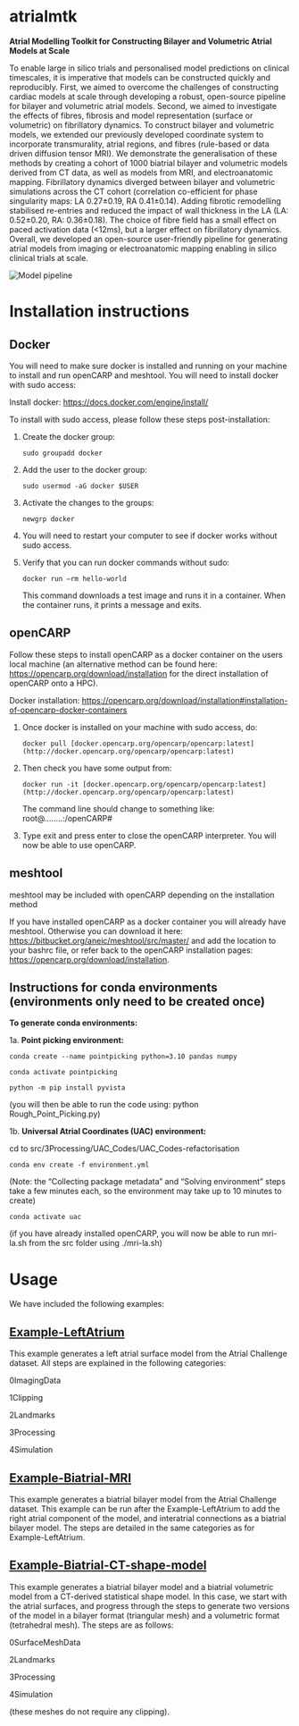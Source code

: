 # atrialmtk
**Atrial Modelling Toolkit for Constructing Bilayer and Volumetric Atrial Models at Scale**

To enable large in silico trials and personalised model predictions on clinical timescales, it is imperative that models can be constructed quickly and reproducibly. First, we aimed to overcome the challenges of constructing cardiac models at scale through developing a robust, open-source pipeline for bilayer and volumetric atrial models. Second, we aimed to investigate the effects of fibres, fibrosis and model representation (surface or volumetric) on fibrillatory dynamics. To construct bilayer and volumetric models, we extended our previously developed coordinate system to incorporate transmurality, atrial regions, and fibres (rule-based or data driven diffusion tensor MRI). We demonstrate the generalisation of these methods by creating a cohort of 1000 biatrial bilayer and volumetric models derived from CT data, as well as models from MRI, and electroanatomic mapping. Fibrillatory dynamics diverged between bilayer and volumetric simulations across the CT cohort (correlation co-efficient for phase singularity maps: LA 0.27±0.19, RA 0.41±0.14). Adding fibrotic remodelling stabilised re-entries and reduced the impact of wall thickness in the LA (LA: 0.52±0.20, RA: 0.36±0.18). The choice of fibre field has a small effect on paced activation data (<12ms), but a larger effect on fibrillatory dynamics. Overall, we developed an open-source user-friendly pipeline for generating atrial models from imaging or electroanatomic mapping enabling in silico clinical trials at scale.

![Model pipeline](https://github.com/pcmlab/atrialmtk/blob/main/images/Figure1_Schematicv2.jpg?raw=true)

# Installation instructions

## ************Docker************

You will need to make sure docker is installed and running on your machine to install and run openCARP and meshtool. You will need to install docker with sudo access:

Install docker: https://docs.docker.com/engine/install/

To install with sudo access, please follow these steps post-installation:

1. Create the docker group:

   ```
   sudo groupadd docker
    ```
2. Add the user to the docker group:

    ```
   sudo usermod -aG docker $USER
    ```
    
3. Activate the changes to the groups:

   ```
   newgrp docker
    ```
       
4. You will need to restart your computer to see if docker works without sudo access. 
5. Verify that you can run docker commands without sudo:
    
    ```
   docker run —rm hello-world
    ```
    
    This command downloads a test image and runs it in a container. When the container runs, it prints a message and exits.
    

## ****************openCARP****************

Follow these steps to install openCARP as a docker container on the users local machine (an alternative method can be found here: https://opencarp.org/download/installation for the direct installation of openCARP onto a HPC).

Docker installation: https://opencarp.org/download/installation#installation-of-opencarp-docker-containers

1. Once docker is installed on your machine with sudo access, do: 
    
    ```
   docker pull [docker.opencarp.org/opencarp/opencarp:latest](http://docker.opencarp.org/opencarp/opencarp:latest)
    ```
    
3. Then check you have some output from: 
    
   ```
   docker run -it [docker.opencarp.org/opencarp/opencarp:latest](http://docker.opencarp.org/opencarp/opencarp:latest)
   ```
    
    The command line should change to something like: root@……..:/openCARP#
    
5. Type exit and press enter to close the openCARP interpreter. You will now be able to use openCARP. 


## **meshtool**

meshtool may be included with openCARP depending on the installation method

If you have installed openCARP as a docker container you will already have meshtool. Otherwise you can download it here: https://bitbucket.org/aneic/meshtool/src/master/ and add the location to your bashrc file, or refer back to the openCARP installation pages: https://opencarp.org/download/installation.


## **Instructions for conda environments (environments only need to be created once)**

**To generate conda environments:**
    
1a. **Point picking environment:** 
    
    conda create --name pointpicking python=3.10 pandas numpy
    
    conda activate pointpicking
    
    python -m pip install pyvista
    
(you will then be able to run the code using: python Rough_Point_Picking.py)

1b. **Universal Atrial Coordinates (UAC) environment:** 
    
cd to src/3Processing/UAC_Codes/UAC_Codes-refactorisation
    
    conda env create -f environment.yml
    
(Note: the “Collecting package metadata” and “Solving environment” steps take a few minutes each, so the environment may take up to 10 minutes to create)
    
    conda activate uac
(if you have already installed openCARP, you will now be able to run mri-la.sh from the src folder using ./mri-la.sh)
    

# **Usage** 

We have included the following examples: 

## **[Example-LeftAtrium](/Examples/Example-LeftAtrium/README.md)**
This example generates a left atrial surface model from the Atrial Challenge dataset.  All steps are explained in the following categories:

0ImagingData

1Clipping

2Landmarks

3Processing

4Simulation



## **[Example-Biatrial-MRI](/Examples/Example-Biatrial-MRI/README.md)**

This example generates a biatrial bilayer model from the Atrial Challenge dataset. This example can be run after the Example-LeftAtrium to add the right atrial component of the model, and interatrial connections as a biatrial bilayer model. The steps are detailed in the same categories as for Example-LeftAtrium. 



## **[Example-Biatrial-CT-shape-model](/Examples/Example-Biatrial-CT-shape-model/README.md)**

This example generates a biatrial bilayer model and a biatrial volumetric model from a CT-derived statistical shape model. In this case, we start with the atrial surfaces, and progress through the steps to generate two versions of the model in a bilayer format (triangular mesh) and a volumetric format (tetrahedral mesh). The steps are as follows:

0SurfaceMeshData 

2Landmarks

3Processing

4Simulation

(these meshes do not require any clipping). 


